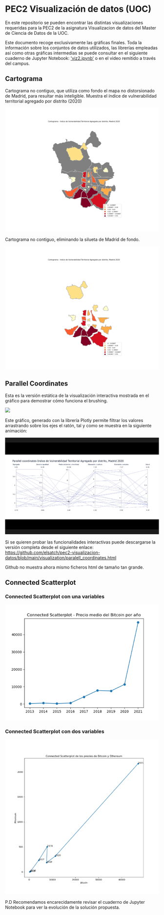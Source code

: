 # PEC2 Visualización de datos (UOC)

En este repositorio se pueden encontrar las distintas visualizaciones requeridas para la PEC2 de la asignatura Visualizacion de datos del Master de Ciencia de Datos de la UOC.

Este documento recoge exclusivamente las gráficas finales. Toda la información sobre los conjuntos de datos utilizados, las librerías empleadas así como otras gráficas intermedias se puede consultar en el siguiente cuaderno de Jupyter Notebook: ['viz2.ipynb'](viz2.ipynb) o en el video remitido a través del campus.

## Cartograma

Cartograma no contiguo, que utiliza como fondo el mapa no distorsionado de Madrid, para resultar más inteligible. Muestra el índice de vulnerabilidad territorial agregado por distrito (2020)

![](visualization/cartograma.png)

Cartograma no contiguo, eliminando la silueta de Madrid de fondo.

![](visualization/cartograma_sin_mapa_de_fondo.png)


## Parallel Coordinates

Esta es la versión estática de la visualización interactiva mostrada en el gráfico para demostrar cómo funciona el brushing.

![](visualization/paralell_coordinates.png)


Este gráfico, generado con la librería Plotly permite filtrar los valores arrastrando sobre los ejes el ratón, tal y como se muestra en la siguiente animación:

![](visualization/paralell_coordinates.gif)

Si se quieren probar las funcionalidades interactivas puede descargarse la versión completa desde el siguiente enlace: https://github.com/elsatch/pec2-visualizacion-datos/blob/main/visualization/paralell_coordinates.html

Github no muestra ahora mismo ficheros html de tamaño tan grande.

## Connected Scatterplot

### Connected Scatterplot con una variables
![](visualization/connected_scatterplot_una_variable.png)

### Connected Scatterplot con dos variables
![](visualization/connected_scatterplot_dos_variables.png)


P.D Recomendamos encarecidamente revisar el cuaderno de Jupyter Notebook para ver la evolución de la solución propuesta.